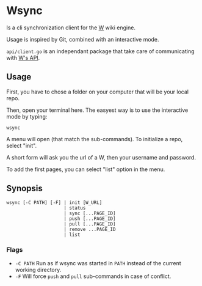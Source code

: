 # Wsync

Is a cli synchronization client for the [W](https://w.club1.fr) wiki engine.

Usage is inspired by Git, combined with an interactive mode.

`api/client.go` is an independant package that take care of communicating with [W's API](https://github.com/vincent-peugnet/wcms/blob/master/API.md).


## Usage

First, you have to chose a folder on your computer that will be your local repo.

Then, open your terminal here.
The easyest way is to use the interactive mode by typing:

    wsync

A menu will open (that match the sub-commands).
To initialize a repo, select "init".

A short form will ask you the url of a W, then your username and password.

To add the first pages, you can select "list" option in the menu.

## Synopsis

    wsync [-C PATH] [-F] | init [W_URL]
                         | status
                         | sync [...PAGE_ID]
                         | push [...PAGE_ID]
                         | pull [...PAGE_ID]
                         | remove ...PAGE_ID
                         | list

### Flags

- `-C PATH` Run as if wsync was started in `PATH` instead of the current working directory.
- `-F` Will force `push` and `pull` sub-commands in case of conflict.
